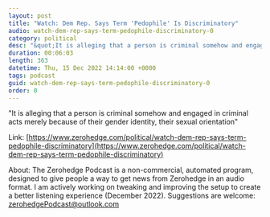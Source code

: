 ```yaml
---
layout: post
title: "Watch: Dem Rep. Says Term 'Pedophile' Is Discriminatory"
audio: watch-dem-rep-says-term-pedophile-discriminatory-0
category: political
desc: "&quot;It is alleging that a person is criminal somehow and engaged in criminal acts merely because of their gender identity, their sexual orientation&quot;"
duration: 00:06:03
length: 363
datetime: Thu, 15 Dec 2022 14:14:00 +0000
tags: podcast
guid: watch-dem-rep-says-term-pedophile-discriminatory-0
order: 0
---
```

&quot;It is alleging that a person is criminal somehow and engaged in criminal acts merely because of their gender identity, their sexual orientation&quot;

Link: [https://www.zerohedge.com/political/watch-dem-rep-says-term-pedophile-discriminatory](https://www.zerohedge.com/political/watch-dem-rep-says-term-pedophile-discriminatory)

About: The Zerohedge Podcast is a non-commercial, automated program, designed to give people a way to get news from Zerohedge in an audio format.  I am actively working on tweaking and improving the setup to create a better listening experience (December 2022).  Suggestions are welcome: [zerohedgePodcast@outlook.com](mailto:zerohedgePodcast@outlook.com)